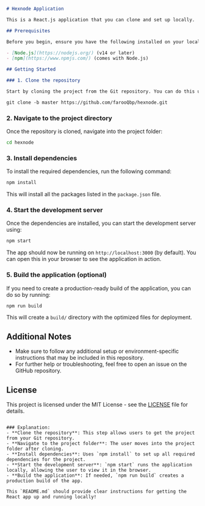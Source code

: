 ```markdown
# Hexnode Application

This is a React.js application that you can clone and set up locally.

## Prerequisites

Before you begin, ensure you have the following installed on your local machine:

- [Node.js](https://nodejs.org/) (v14 or later)
- [npm](https://www.npmjs.com/) (comes with Node.js)

## Getting Started

### 1. Clone the repository

Start by cloning the project from the Git repository. You can do this using the following command:

git clone -b master https://github.com/farooQbp/hexnode.git
```

### 2. Navigate to the project directory

Once the repository is cloned, navigate into the project folder:

```bash
cd hexnode
```

### 3. Install dependencies

To install the required dependencies, run the following command:

```bash
npm install
```

This will install all the packages listed in the `package.json` file.

### 4. Start the development server

Once the dependencies are installed, you can start the development server using:

```bash
npm start
```

The app should now be running on `http://localhost:3000` (by default). You can open this in your browser to see the application in action.

### 5. Build the application (optional)

If you need to create a production-ready build of the application, you can do so by running:

```bash
npm run build
```

This will create a `build/` directory with the optimized files for deployment.

## Additional Notes

- Make sure to follow any additional setup or environment-specific instructions that may be included in this repository.
- For further help or troubleshooting, feel free to open an issue on the GitHub repository.

## License

This project is licensed under the MIT License - see the [LICENSE](LICENSE) file for details.
```

### Explanation:
- **Clone the repository**: This step allows users to get the project from your Git repository.
- **Navigate to the project folder**: The user moves into the project folder after cloning.
- **Install dependencies**: Uses `npm install` to set up all required dependencies for the project.
- **Start the development server**: `npm start` runs the application locally, allowing the user to view it in the browser.
- **Build the application**: If needed, `npm run build` creates a production build of the app.

This `README.md` should provide clear instructions for getting the React app up and running locally!
